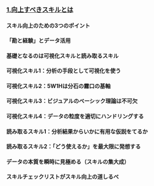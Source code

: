 ### [1.向上すべきスキルとは](./4/4_link/1.html)
#### スキル向上のための3つのポイント
#### 「勘と経験」とデータ活用
#### 基礎となるのは可視化スキルと読み取るスキル
#### 可視化スキル1：分析の手段として可視化を使う
#### 可視化スキル2：5W1Hは分石の霧口の基軸
#### 可視化スキル3：ビジュアルのベーシック理論は不可欠
#### 可視化スキル4：データの粒度を適切にハンドリングする
#### 読み取るスキル1：分析結果からいかに有用な仮説をてるか
#### 読み取るスキル2：「どう使えるか」を最大限に発想する
#### データの本質を瞬時に見極める（スキルの集大成）
#### スキルチェックリストがスキル向上の道しるべ
